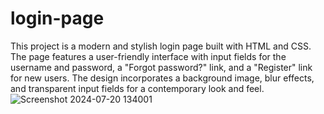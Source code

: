 # login-page
This project is a modern and stylish login page built with HTML and CSS. The page features a user-friendly interface with input fields for the username and password, a "Forgot password?" link, and a "Register" link for new users. The design incorporates a background image, blur effects, and transparent input fields for a contemporary look and feel.
![Screenshot 2024-07-20 134001](https://github.com/user-attachments/assets/a3902b9d-2611-43b8-8900-de4011306ade)
